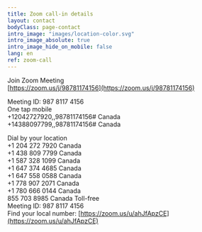 ```yaml
---
title: Zoom call-in details
layout: contact
bodyClass: page-contact
intro_image: "images/location-color.svg"
intro_image_absolute: true
intro_image_hide_on_mobile: false
lang: en
ref: zoom-call
---
```


Join Zoom Meeting  
[https://zoom.us/j/98781174156](https://zoom.us/j/98781174156)

Meeting ID: 987 8117 4156  
One tap mobile  
+12042727920,,98781174156# Canada  
+14388097799,,98781174156# Canada  

Dial by your location  
        +1 204 272 7920 Canada  
        +1 438 809 7799 Canada  
        +1 587 328 1099 Canada  
        +1 647 374 4685 Canada  
        +1 647 558 0588 Canada  
        +1 778 907 2071 Canada  
        +1 780 666 0144 Canada  
        855 703 8985 Canada Toll-free  
Meeting ID: 987 8117 4156  
Find your local number: [https://zoom.us/u/ahJfApzCE](https://zoom.us/u/ahJfApzCE)
